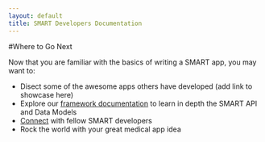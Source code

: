 ```yaml
---
layout: default
title: SMART Developers Documentation
---
```


#Where to Go Next

Now that you are familiar with the basics of writing a SMART app, you may want to:

* Disect some of the awesome apps others have developed (add link to showcase here)
* Explore our [framework documentation](../framework/) to learn in depth the SMART API and Data Models
* [Connect](../community.html) with fellow SMART developers
* Rock the world with your great medical app idea